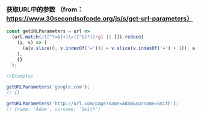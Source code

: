 ### 获取URL中的参数 （from：https://www.30secondsofcode.org/js/s/get-url-parameters）
```javascript
const getURLParameters = url =>
  (url.match(/([^?=&]+)(=([^&]*))/g) || []).reduce(
    (a, v) => (
      (a[v.slice(0, v.indexOf('='))] = v.slice(v.indexOf('=') + 1)), a
    ),
    {}
  );
  
//Examples

getURLParameters('google.com'); 
// {}

getURLParameters('http://url.com/page?name=Adam&surname=Smith');
// {name: 'Adam', surname: 'Smith'}
```
